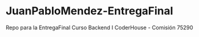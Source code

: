 # JuanPabloMendez-EntregaFinal
Repo para la EntregaFinal Curso Backend I CoderHouse - Comisión 75290
